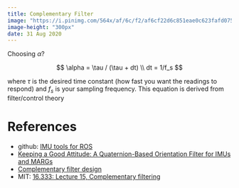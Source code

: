 ```yaml
---
title: Complementary Filter
image: "https://i.pinimg.com/564x/af/6c/f2/af6cf22d6c851eae0c623fafd0751efa.jpg"
image-height: "300px"
date: 31 Aug 2020
---
```


Choosing $\alpha$?

$$
\alpha = \tau / (\tau + dt) \\
dt = 1/f_s
$$

where $\tau$ is the desired time constant (how fast you want the readings to respond) 
and $f_s$ is your sampling frequency. This equation is derived from filter/control theory

# References

- github: [IMU tools for ROS](https://github.com/ccny-ros-pkg/imu_tools)
- [Keeping a Good Attitude: A Quaternion-Based Orientation Filter for IMUs and MARGs](https://www.mdpi.com/1424-8220/15/8/19302)
- [Complementary filter design](https://gunjanpatel.wordpress.com/2016/07/07/complementary-filter-design/)
- MIT: [16.333: Lecture 15, Complementary filtering](https://ocw.mit.edu/courses/aeronautics-and-astronautics/16-333-aircraft-stability-and-control-fall-2004/lecture-notes/lecture_15.pdf)
